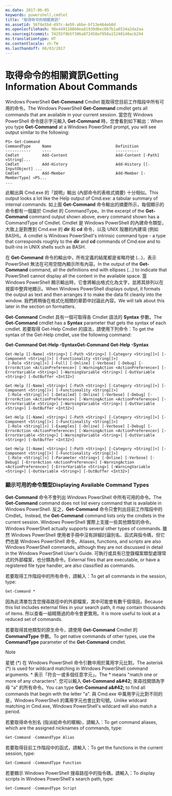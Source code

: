 ```yaml
---
ms.date: 2017-06-05
keywords: powershell,cmdlet
title: "取得命令的相關資訊"
ms.assetid: 56f8e5b4-d97c-4e59-abbe-bf13e464eb0d
ms.openlocfilehash: 98e449110860ea81939d6ec0b7b1a8534a2da2aa
ms.sourcegitcommit: 74255f0b5f386a072458af058a15240140acb294
ms.translationtype: HT
ms.contentlocale: zh-TW
ms.lasthandoff: 08/03/2017
---
```

# <a name="getting-information-about-commands"></a><span data-ttu-id="b56b2-103">取得命令的相關資訊</span><span class="sxs-lookup"><span data-stu-id="b56b2-103">Getting Information About Commands</span></span>
<span data-ttu-id="b56b2-104">Windows PowerShell **Get-Command** Cmdlet 能取得您目前工作階段中所有可用的命令。</span><span class="sxs-lookup"><span data-stu-id="b56b2-104">The Windows PowerShell **Get-Command** cmdlet gets all commands that are available in your current session.</span></span> <span data-ttu-id="b56b2-105">當您在 Windows PowerShell 命令提示字元輸入 **Get-Command** 時，您會看到如下輸出：</span><span class="sxs-lookup"><span data-stu-id="b56b2-105">When you type **Get-Command** at a Windows PowerShell prompt, you will see output similar to the following:</span></span>

```
PS> Get-Command
CommandType     Name                            Definition
-----------     ----                            ----------
Cmdlet          Add-Content                     Add-Content [-Path] <String[...
Cmdlet          Add-History                     Add-History [[-InputObject] ...
Cmdlet          Add-Member                      Add-Member [-MemberType] <PS...
...
```

<span data-ttu-id="b56b2-106">此輸出與 Cmd.exe 的「說明」輸出 (內部命令的表格式摘要) 十分相似。</span><span class="sxs-lookup"><span data-stu-id="b56b2-106">This output looks a lot like the Help output of Cmd.exe: a tabular summary of internal commands.</span></span> <span data-ttu-id="b56b2-107">如上面 **Get-Command** 命令輸出的摘要所示，每個顯示的命令都有一個屬於 Cmdlet 的 CommandType。</span><span class="sxs-lookup"><span data-stu-id="b56b2-107">In the excerpt of the **Get-Command** command output shown above, every command shown has a CommandType of Cmdlet.</span></span> <span data-ttu-id="b56b2-108">Cmdlet 是 Windows PowerShell 的內建命令類型，大致上是對應到 Cmd.exe 的 **dir** 和 **cd** 命令，以及 UNIX 殼層的內建項 (例如 BASH)。</span><span class="sxs-lookup"><span data-stu-id="b56b2-108">A cmdlet is Windows PowerShell's intrinsic command type - a type that corresponds roughly to the **dir** and **cd** commands of Cmd.exe and to built-ins in UNIX shells such as BASH.</span></span>

<span data-ttu-id="b56b2-109">在 **Get-Command** 命令的輸出中，所有定義的結尾都是省略符號 (...)，表示 PowerShell 無法在可用空間內顯示所有內容。</span><span class="sxs-lookup"><span data-stu-id="b56b2-109">In the output of the **Get-Command** command, all the definitions end with ellipses (...) to indicate that PowerShell cannot display all the content in the available space.</span></span> <span data-ttu-id="b56b2-110">當 Windows PowerShell 顯示輸出時，它會將輸出格式化為文字，並將其排列以在視窗中整齊地顯示。</span><span class="sxs-lookup"><span data-stu-id="b56b2-110">When Windows PowerShell displays output, it formats the output as text and then arranges it to make the data fit cleanly into the window.</span></span> <span data-ttu-id="b56b2-111">我們將稍後在格式化相關的章節中討論此內容。</span><span class="sxs-lookup"><span data-stu-id="b56b2-111">We will talk about this later in the section on formatters.</span></span>

<span data-ttu-id="b56b2-112">**Get-Command** Cmdlet 具有一個可取得各 Cmdlet 語法的 **Syntax** 參數。</span><span class="sxs-lookup"><span data-stu-id="b56b2-112">The **Get-Command** cmdlet has a **Syntax** parameter that gets the syntax of each cmdlet.</span></span> <span data-ttu-id="b56b2-113">若要取得 Get-Help Cmdlet 的語法，請使用下列命令：</span><span class="sxs-lookup"><span data-stu-id="b56b2-113">To get the syntax of the Get-Help cmdlet, use the following command:</span></span>

<span data-ttu-id="b56b2-114">**Get-Command Get-Help -Syntax**</span><span class="sxs-lookup"><span data-stu-id="b56b2-114">**Get-Command Get-Help -Syntax**</span></span>

```
Get-Help [[-Name] <String>] [-Path <String>] [-Category <String[]>] [-Component <String[]>] [-Functionality <String[]>]
 [-Role <String[]>] [-Full] [-Online] [-Verbose] [-Debug] [-ErrorAction <ActionPreference>] [-WarningAction <ActionPreference>] [-ErrorVariable <String>] [-WarningVariable <String>] [-OutVariable <String>] [-OutBuffer <Int32>]

Get-Help [[-Name] <String>] [-Path <String>] [-Category <String[]>] [-Component <String[]>] [-Functionality <String[]>]
 [-Role <String[]>] [-Detailed] [-Online] [-Verbose] [-Debug] [-ErrorAction <ActionPreference>] [-WarningAction <ActionPreference>] [-ErrorVariable <String>] [-WarningVariable <String>] [-OutVariable <String>] [-OutBuffer <Int32>]

Get-Help [[-Name] <String>] [-Path <String>] [-Category <String[]>] [-Component <String[]>] [-Functionality <String[]>]
 [-Role <String[]>] [-Examples] [-Online] [-Verbose] [-Debug] [-ErrorAction <ActionPreference>] [-WarningAction <ActionPreference>] [-ErrorVariable <String>] [-WarningVariable <String>] [-OutVariable <String>] [-OutBuffer <Int32>]

Get-Help [[-Name] <String>] [-Path <String>] [-Category <String[]>] [-Component <String[]>] [-Functionality <String[]>]
 [-Role <String[]>] [-Parameter <String>] [-Online] [-Verbose] [-Debug] [-ErrorAction <ActionPreference>] [-WarningAction <ActionPreference>] [-ErrorVariable <String>] [-WarningVariable <String>] [-OutVariable <String>] [-OutBuffer <Int32>]
```

### <a name="displaying-available-command-types"></a><span data-ttu-id="b56b2-115">顯示可用的命令類型</span><span class="sxs-lookup"><span data-stu-id="b56b2-115">Displaying Available Command Types</span></span>
<span data-ttu-id="b56b2-116">**Get-Command** 命令不會列出 Windows PowerShell 中所有可用的命令。</span><span class="sxs-lookup"><span data-stu-id="b56b2-116">The **Get-Command** command does not list every command that is available in Windows PowerShell.</span></span> <span data-ttu-id="b56b2-117">反之，**Get-Command** 命令只會列出目前工作階段中的 Cmdlet。</span><span class="sxs-lookup"><span data-stu-id="b56b2-117">Instead, the **Get-Command** command lists only the cmdlets in the current session.</span></span> <span data-ttu-id="b56b2-118">Windows PowerShell 實際上支援一些其他類型的命令。</span><span class="sxs-lookup"><span data-stu-id="b56b2-118">Windows PowerShell actually supports several other types of commands.</span></span> <span data-ttu-id="b56b2-119">雖然 Windows PowerShell 使用者手冊中沒有詳細討論別名、函式與指令碼，但它們也是 Windows PowerShell 命令。</span><span class="sxs-lookup"><span data-stu-id="b56b2-119">Aliases, functions, and scripts are also Windows PowerShell commands, although they are not discussed in detail in the Windows PowerShell User's Guide.</span></span> <span data-ttu-id="b56b2-120">可執行或具有已登錄檔案類型處理常式的外部檔案，也分類為命令。</span><span class="sxs-lookup"><span data-stu-id="b56b2-120">External files that are executable, or have a registered file type handler, are also classified as commands.</span></span>

<span data-ttu-id="b56b2-121">若要取得工作階段中的所有命令，請輸入：</span><span class="sxs-lookup"><span data-stu-id="b56b2-121">To get all commands in the session, type:</span></span>

```
Get-Command *
```

<span data-ttu-id="b56b2-122">因為此清單包含您搜尋路徑中的外部檔案，其中可能會有數千個項目。</span><span class="sxs-lookup"><span data-stu-id="b56b2-122">Because this list includes external files in your search path, it may contain thousands of items.</span></span> <span data-ttu-id="b56b2-123">所以查看一組精簡過的命令會更實用。</span><span class="sxs-lookup"><span data-stu-id="b56b2-123">It is more useful to look at a reduced set of commands.</span></span>

<span data-ttu-id="b56b2-124">若要取得其他類型的原生命令，請使用 **Get-Command** Cmdlet 的 **CommandType** 參數。</span><span class="sxs-lookup"><span data-stu-id="b56b2-124">To get native commands of other types, use the **CommandType** parameter of the **Get-Command** cmdlet.</span></span>

> [!NOTE]
> <span data-ttu-id="b56b2-125">星號 (\*) 在 Windows PowerShell 命令引數中用於萬用字元比對。</span><span class="sxs-lookup"><span data-stu-id="b56b2-125">The asterisk (\*) is used for wildcard matching in Windows PowerShell command arguments.</span></span> <span data-ttu-id="b56b2-126">\* 表示「符合一或多個任意字元」。</span><span class="sxs-lookup"><span data-stu-id="b56b2-126">The \* means "match one or more of any characters".</span></span> <span data-ttu-id="b56b2-127">您可以輸入 **Get-Command a\&#42;** 來尋找開頭為字母 "a" 的所有命令。</span><span class="sxs-lookup"><span data-stu-id="b56b2-127">You can type **Get-Command a\&#42;** to find all commands that begin with the letter "a".</span></span> <span data-ttu-id="b56b2-128">與 Cmd.exe 中萬用字元比對不同的是，Windows PowerShell 的萬用字元也會比對句號。</span><span class="sxs-lookup"><span data-stu-id="b56b2-128">Unlike wildcard matching in Cmd.exe, Windows PowerShell's wildcard will also match a period.</span></span>

<span data-ttu-id="b56b2-129">若要取得命令別名 (指派給命令的暱稱)，請輸入：</span><span class="sxs-lookup"><span data-stu-id="b56b2-129">To get command aliases, which are the assigned nicknames of commands, type:</span></span>

```
Get-Command -CommandType Alias
```

<span data-ttu-id="b56b2-130">若要取得目前工作階段中的函式，請輸入：</span><span class="sxs-lookup"><span data-stu-id="b56b2-130">To get the functions in the current session, type:</span></span>

```
Get-Command -CommandType Function
```

<span data-ttu-id="b56b2-131">若要顯示 Windows PowerShell 搜尋路徑中的指令碼，請輸入：</span><span class="sxs-lookup"><span data-stu-id="b56b2-131">To display scripts in Windows PowerShell's search path, type:</span></span>

```
Get-Command -CommandType Script
```

